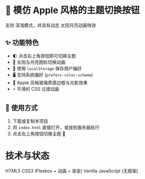 # 🍎 模仿 Apple 风格的主题切换按钮
支持 深浅模式，并具有动态 太阳月亮动画特效

## ✨ 功能特色
- 🌓 点击右上角按钮即可切换主题
- 🎨 太阳与月亮图标切换动画
- 💾 使用 `localStorage` 保存用户偏好
- 🖥️ 支持系统偏好 (`prefers-color-scheme`)
- 🍏 Apple 风格玻璃质感边框与光影效果
- ⚡️ 平滑的 CSS 过渡动画

## 🚀 使用方式
1. 下载或复制本项目
2. 将 `index.html` 直接打开，或放到服务器执行
3. 点击右上角按钮切换主题 🎉

# 技术与状态
HTML5
CSS3 (Flexbox + 动画 + 渐变)
Vanilla JavaScript (无框架)
